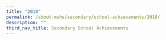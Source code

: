```yaml
---
title: "2018"
permalink: /about-mshs/secondary/school-achievements/2018/
description: ""
third_nav_title: Secondary School Achievements
---
```

